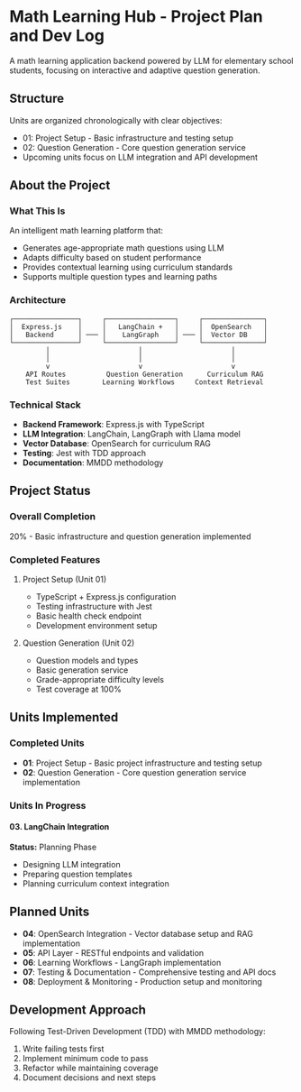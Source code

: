 # Math Learning Hub - Project Plan and Dev Log

A math learning application backend powered by LLM for elementary school students, focusing on interactive and adaptive question generation.

## Structure

Units are organized chronologically with clear objectives:

-   01: Project Setup - Basic infrastructure and testing setup
-   02: Question Generation - Core question generation service
-   Upcoming units focus on LLM integration and API development

## About the Project

### What This Is

An intelligent math learning platform that:

-   Generates age-appropriate math questions using LLM
-   Adapts difficulty based on student performance
-   Provides contextual learning using curriculum standards
-   Supports multiple question types and learning paths

### Architecture

```
┌────────────────┐     ┌─────────────────┐     ┌───────────────┐
│  Express.js    │     │   LangChain +   │     │  OpenSearch   │
│   Backend      │ ─── │    LangGraph    │ ─── │  Vector DB    │
└────────────────┘     └─────────────────┘     └───────────────┘
         │                      │                      │
         │                      │                      │
         v                      v                      v
    API Routes          Question Generation      Curriculum RAG
    Test Suites        Learning Workflows     Context Retrieval
```

### Technical Stack

-   **Backend Framework**: Express.js with TypeScript
-   **LLM Integration**: LangChain, LangGraph with Llama model
-   **Vector Database**: OpenSearch for curriculum RAG
-   **Testing**: Jest with TDD approach
-   **Documentation**: MMDD methodology

## Project Status

### Overall Completion

20% - Basic infrastructure and question generation implemented

### Completed Features

1. Project Setup (Unit 01)

    - TypeScript + Express.js configuration
    - Testing infrastructure with Jest
    - Basic health check endpoint
    - Development environment setup

2. Question Generation (Unit 02)
    - Question models and types
    - Basic generation service
    - Grade-appropriate difficulty levels
    - Test coverage at 100%

## Units Implemented

### Completed Units

-   **01**: Project Setup - Basic project infrastructure and testing setup
-   **02**: Question Generation - Core question generation service implementation

### Units In Progress

#### 03. LangChain Integration

**Status:** Planning Phase

-   Designing LLM integration
-   Preparing question templates
-   Planning curriculum context integration

## Planned Units

-   **04**: OpenSearch Integration - Vector database setup and RAG implementation
-   **05**: API Layer - RESTful endpoints and validation
-   **06**: Learning Workflows - LangGraph implementation
-   **07**: Testing & Documentation - Comprehensive testing and API docs
-   **08**: Deployment & Monitoring - Production setup and monitoring

## Development Approach

Following Test-Driven Development (TDD) with MMDD methodology:

1. Write failing tests first
2. Implement minimum code to pass
3. Refactor while maintaining coverage
4. Document decisions and next steps
